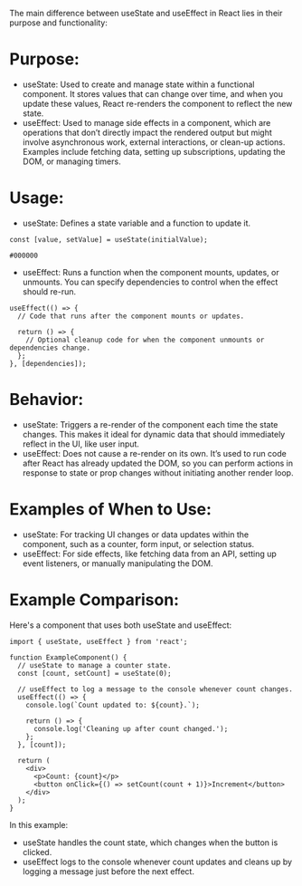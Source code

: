 The main difference between useState and useEffect in React lies in their purpose and functionality:

# Purpose:
+ useState: Used to create and manage state within a functional component. It stores values that can change over time, and when you update these values, React re-renders the component to reflect the new state.
+ useEffect: Used to manage side effects in a component, which are operations that don’t directly impact the rendered output but might involve asynchronous work, external interactions, or clean-up actions. Examples include fetching data, setting up subscriptions, updating the DOM, or managing timers.

# Usage:
+ useState: Defines a state variable and a function to update it.
```
const [value, setValue] = useState(initialValue);
```
`#000000`
+ useEffect: Runs a function when the component mounts, updates, or unmounts. You can specify dependencies to control when the effect should re-run.
```
useEffect(() => {
  // Code that runs after the component mounts or updates.

  return () => {
    // Optional cleanup code for when the component unmounts or dependencies change.
  };
}, [dependencies]);
```

# Behavior:
+ useState: Triggers a re-render of the component each time the state changes. This makes it ideal for dynamic data that should immediately reflect in the UI, like user input.
+ useEffect: Does not cause a re-render on its own. It’s used to run code after React has already updated the DOM, so you can perform actions in response to state or prop changes without initiating another render loop.

# Examples of When to Use:
+ useState: For tracking UI changes or data updates within the component, such as a counter, form input, or selection status.
+ useEffect: For side effects, like fetching data from an API, setting up event listeners, or manually manipulating the DOM.

# Example Comparison:
Here's a component that uses both useState and useEffect:
```
import { useState, useEffect } from 'react';

function ExampleComponent() {
  // useState to manage a counter state.
  const [count, setCount] = useState(0);

  // useEffect to log a message to the console whenever count changes.
  useEffect(() => {
    console.log(`Count updated to: ${count}.`);

    return () => {
      console.log('Cleaning up after count changed.');
    };
  }, [count]);

  return (
    <div>
      <p>Count: {count}</p>
      <button onClick={() => setCount(count + 1)}>Increment</button>
    </div>
  );
}
```

In this example:
+ useState handles the count state, which changes when the button is clicked.
+ useEffect logs to the console whenever count updates and cleans up by logging a message just before the next effect.

